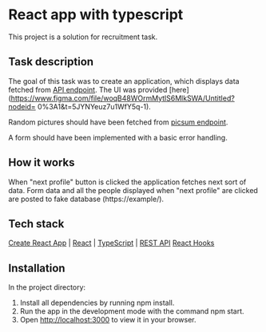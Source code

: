 # React app with typescript

This project is a solution for recruitment task.

## Task description

The goal of this task was to create an application, which displays data fetched from [API endpoint](https://swapi.py4e.com/). The UI was provided [here](https://www.figma.com/file/woqB48WOrmMytlS6MlkSWA/Untitled?nodeid=
0%3A1&t=5JYNYeuz7u1WfY5q-1). 

Random pictures should have been fetched from [picsum endpoint](https://picsum.photos/534/383). 

A form should have been implemented with a basic error handling.

## How it works

When "next profile" button is clicked the application fetches next sort of data.
Form data and all the people displayed when "next profile" are clicked are posted to fake database (https://example/).

## Tech stack

[Create React App](https://github.com/facebook/create-react-app) |
[React](https://reactjs.org/) |
[TypeScript](https://www.typescriptlang.org/docs/handbook/react.html) |
[REST API](https://swapi.dev/)
[React Hooks](https://reactjs.org/docs/hooks-intro.html)

## Installation

In the project directory:
1. Install all dependencies by running npm install.
2. Run the app in the development mode with the command npm start.
3. Open [http://localhost:3000](http://localhost:3000) to view it in your browser.